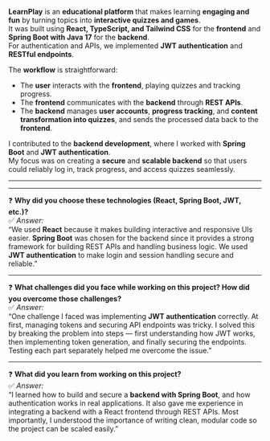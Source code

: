 **LearnPlay** is an **educational platform** that makes learning **engaging and fun** by turning topics into **interactive quizzes and games**.  
It was built using **React, TypeScript, and Tailwind CSS** for the **frontend** and **Spring Boot with Java 17** for the **backend**.  
For authentication and APIs, we implemented **JWT authentication** and **RESTful endpoints**.  

The **workflow** is straightforward:  

- The **user** interacts with the **frontend**, playing quizzes and tracking progress.  
- The **frontend** communicates with the **backend** through **REST APIs**.  
- The **backend** manages **user accounts**, **progress tracking**, and **content transformation into quizzes**, and sends the processed data back to the **frontend**.  

I contributed to the **backend development**, where I worked with **Spring Boot** and **JWT authentication**.  
My focus was on creating a **secure** and **scalable backend** so that users could reliably log in, track progress, and access quizzes seamlessly.  

---
---
❓ **Why did you choose these technologies (React, Spring Boot, JWT, etc.)?**  
✅ *Answer:*  
“We used **React** because it makes building interactive and responsive UIs easier. **Spring Boot** was chosen for the backend since it provides a strong framework for building REST APIs and handling business logic. We used **JWT authentication** to make login and session handling secure and reliable.”  

---

❓ **What challenges did you face while working on this project? How did you overcome those challenges?**  
✅ *Answer:*  
“One challenge I faced was implementing **JWT authentication** correctly. At first, managing tokens and securing API endpoints was tricky. I solved this by breaking the problem into steps — first understanding how JWT works, then implementing token generation, and finally securing the endpoints. Testing each part separately helped me overcome the issue.”  

---

❓ **What did you learn from working on this project?**  
✅ *Answer:*  
“I learned how to build and secure a **backend with Spring Boot**, and how authentication works in real applications. It also gave me experience in integrating a backend with a React frontend through REST APIs. Most importantly, I understood the importance of writing clean, modular code so the project can be scaled easily.”  

